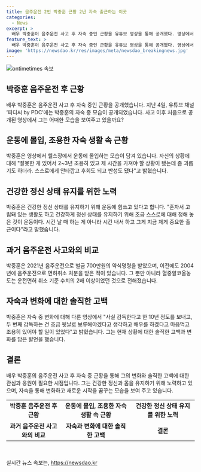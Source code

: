 ```yaml
---
title: 음주운전 2번 박중훈 근황 2년 자숙 출근하는 이곳
categories:
  - News
excerpt: >
  배우 박중훈이 음주운전 사고 후 자숙 중인 근황을 유튜브 영상을 통해 공개했다. 영상에서 그는 헬스장에서 운동에 몰입하고 있으며, 10년간 감독 생활을 하다가 배우로서 조용한 시간을 갖게 된 이유와 자신에 대한 반성과 후회를 고백했다. 또한, 건강과 정신 상태를 유지하기 위해 운동을 택했다고 밝혔으며, 2021년 음주운전으로 인해 700만원의 벌금을 부과받은 사실도 알렸다. (단어 수: 68, 글자 수: 361)
feature_text: >
  배우 박중훈이 음주운전 사고 후 자숙 중인 근황을 유튜브 영상을 통해 공개했다. 영상에서 그는 헬스장에서 운동에 몰입하고 있으며, 10년간 감독 생활을 하다가 배우로서 조용한 시간을 갖게 된 이유와 자신에 대한 반성과 후회를 고백했다. 또한, 건강과 정신 상태를 유지하기 위해 운동을 택했다고 밝혔으며, 2021년 음주운전으로 인해 700만원의 벌금을 부과받은 사실도 알렸다. (단어 수: 68, 글자 수: 361)
image: 'https://newsdao.kr/res/images/meta/newsdao_breakingnews.jpg'
---
```


<p><img src="https://newsdao.kr/res/images/meta/newsdao_breakingnews.jpg" alt="ontimetimes 속보" /></p>

<h2 data-ke-size="size26">박중훈 음주운전 후 근황</h2>

<p data-ke-size="size16">배우 박중훈은 음주운전 사고 후 자숙 중인 근황을 공개했습니다. 지난 4일, 유튜브 채널 ‘피디씨 by PDC’에는 박중훈의 자숙 중 모습이 공개되었습니다. 사고 이후 처음으로 공개된 영상에서 그는 어떠한 모습을 보여주고 있을까요?</p>

<h2 data-ke-size="size24">운동에 몰입, 조용한 자숙 생활 속 근황</h2>

<p data-ke-size="size16">박중훈은 영상에서 헬스장에서 운동에 몰입하는 모습이 담겨 있습니다. 자신의 상황에 대해 "잘못한 게 있어서 2~3년 조용히 있고 제 시간을 가져야 할 상황이 됐는데 좀 괴롭기도 하더라. 스스로에게 안타깝고 후회도 되고 반성도 됐다"고 밝혔습니다.</p>

<h2 data-ke-size="size24">건강한 정신 상태 유지를 위한 노력</h2>

<p data-ke-size="size16">박중훈은 건강한 정신 상태를 유지하기 위해 운동에 힘쓰고 있다고 합니다. "혼자서 고립돼 있는 생활도 하고 건강하게 정신 상태를 유지하기 위해 조금 스스로에 대해 정해 놓은 것이 운동이다. 시간 날 때 하는 게 아니라 시간 내서 하고 그게 지금 제게 중요한 출근이다"라고 말했습니다.</p>

<h2 data-ke-size="size24">과거 음주운전 사고와의 비교</h2>

<p data-ke-size="size16">박중훈은 2021년 음주운전으로 벌금 700만원의 약식명령을 받았으며, 이전에도 2004년에 음주운전으로 면허취소 처분을 받은 적이 있습니다. 그 뿐만 아니라 혈중알코올농도는 운전면허 취소 기준 수치의 2배 이상이었던 것으로 전해졌습니다.</p>

<h2 data-ke-size="size24">자숙과 변화에 대한 솔직한 고백</h2>

<p data-ke-size="size16">박중훈은 자숙 중 변화에 대해 다룬 영상에서 "사실 감독한다고 한 10년 정도를 보내고, 두 번째 감독하는 건 조금 뒷날로 보류해야겠다고 생각하고 배우를 하겠다고 마음먹고 조용히 있어야 할 일이 있었다"고 밝혔습니다. 그는 현재 상황에 대한 솔직한 고백과 변화를 담은 발언을 했습니다.</p>

<h2 data-ke-size="size24">결론</h2>

<p data-ke-size="size16">배우 박중훈의 음주운전 사고 후 자숙 중 근황을 통해 그의 변화와 솔직한 고백에 대한 관심과 응원이 필요한 시점입니다. 그는 건강한 정신과 몸을 유지하기 위해 노력하고 있으며, 자숙을 통해 변화하고 새로운 시작을 꿈꾸는 모습을 보여 주고 있습니다.</p>

<table>
  <tr>
    <td style="text-align: center; height: 17px;"><b>박중훈 음주운전 후 근황</b></td>
    <td style="text-align: center; height: 17px;"><b>운동에 몰입, 조용한 자숙 생활 속 근황</b></td>
    <td style="text-align: center; height: 17px;"><b>건강한 정신 상태 유지를 위한 노력</b></td>
  </tr>
  <tr>
    <td style="text-align: center; height: 17px;"><b>과거 음주운전 사고와의 비교</b></td>
    <td style="text-align: center; height: 17px;"><b>자숙과 변화에 대한 솔직한 고백</b></td>
    <td style="text-align: center; height: 17px;"><b>결론</b></td>
  </tr>
</table>

<p data-ke-size="size16">&nbsp;</p>
실시간 뉴스 속보는, <a href="https://newsdao.kr" rel="dofollow">https://newsdao.kr</a>


